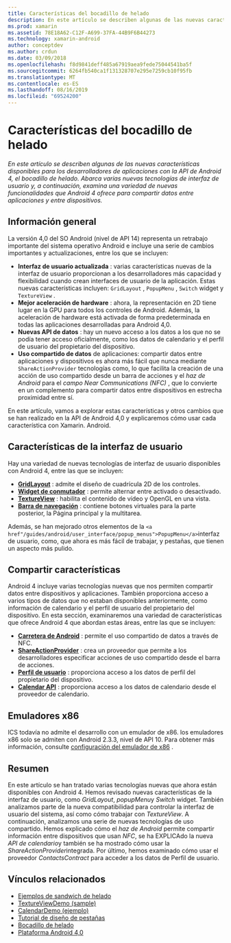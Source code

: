 ```yaml
---
title: Características del bocadillo de helado
description: En este artículo se describen algunas de las nuevas características disponibles para los desarrolladores de aplicaciones con la API de Android 4, el bocadillo de helado. Abarca varias nuevas tecnologías de interfaz de usuario y, a continuación, examina una variedad de nuevas funcionalidades que Android 4 ofrece para compartir datos entre aplicaciones y entre dispositivos.
ms.prod: xamarin
ms.assetid: 78E18A62-C12F-A699-37FA-44B9F6B44273
ms.technology: xamarin-android
author: conceptdev
ms.author: crdun
ms.date: 03/09/2018
ms.openlocfilehash: f8d9841deff485a67919aea9fede75044541ba5f
ms.sourcegitcommit: 6264fb540ca1f131328707e295e7259cb10f95fb
ms.translationtype: MT
ms.contentlocale: es-ES
ms.lasthandoff: 08/16/2019
ms.locfileid: "69524200"
---
```

# <a name="ice-cream-sandwich-features"></a>Características del bocadillo de helado

_En este artículo se describen algunas de las nuevas características disponibles para los desarrolladores de aplicaciones con la API de Android 4, el bocadillo de helado. Abarca varias nuevas tecnologías de interfaz de usuario y, a continuación, examina una variedad de nuevas funcionalidades que Android 4 ofrece para compartir datos entre aplicaciones y entre dispositivos._

## <a name="overview"></a>Información general

La versión 4,0 del SO Android (nivel de API 14) representa un retrabajo importante del sistema operativo Android e incluye una serie de cambios importantes y actualizaciones, entre los que se incluyen:

- **Interfaz de usuario actualizada** : varias características nuevas de la interfaz de usuario proporcionan a los desarrolladores más capacidad y flexibilidad cuando crean interfaces de usuario de la aplicación. Estas nuevas características incluyen: `GridLayout` , `PopupMenu` , `Switch` widget y `TextureView` . 
- **Mejor aceleración de hardware** : ahora, la representación en 2D tiene lugar en la GPU para todos los controles de Android. Además, la aceleración de hardware está activada de forma predeterminada en todas las aplicaciones desarrolladas para Android 4,0. 
- **Nuevas API de datos** : hay un nuevo acceso a los datos a los que no se podía tener acceso oficialmente, como los datos de calendario y el perfil de usuario del propietario del dispositivo. 
- **Uso compartido de datos** de aplicaciones: compartir datos entre aplicaciones y dispositivos es ahora más fácil que nunca mediante `ShareActionProvider` tecnologías como, lo que facilita la creación de una acción de uso compartido desde un barra de acciones y el *haz de Android* para el *campo Near Communications (NFC)* , que lo convierte en un complemento para compartir datos entre dispositivos en estrecha proximidad entre sí. 


En este artículo, vamos a explorar estas características y otros cambios que se han realizado en la API de Android 4,0 y explicaremos cómo usar cada característica con Xamarin. Android.

## <a name="user-interface-features"></a>Características de la interfaz de usuario

Hay una variedad de nuevas tecnologías de interfaz de usuario disponibles con Android 4, entre las que se incluyen:

- **[GridLayout](~/android/user-interface/layouts/grid-layout.md)** : admite el diseño de cuadrícula 2D de los controles. 
- **[Widget de conmutador](~/android/user-interface/controls/switch.md)** : permite alternar entre activado o desactivado. 
- **[TextureView](~/android/user-interface/controls/texture-view.md)** : habilita el contenido de vídeo y OpenGL en una vista. 
- **[Barra de navegación](~/android/user-interface/controls/navigation-bar.md)** : contiene botones virtuales para la parte posterior, la Página principal y la multitarea. 


Además, se han mejorado otros elementos de la `<a href"/guides/android/user_interface/popup_menus">PopupMenu</a>`interfaz de usuario, como, que ahora es más fácil de trabajar, y pestañas, que tienen un aspecto más pulido.

## <a name="sharing-features"></a>Compartir características

Android 4 incluye varias tecnologías nuevas que nos permiten compartir datos entre dispositivos y aplicaciones. También proporciona acceso a varios tipos de datos que no estaban disponibles anteriormente, como información de calendario y el perfil de usuario del propietario del dispositivo. En esta sección, examinaremos una variedad de características que ofrece Android 4 que abordan estas áreas, entre las que se incluyen:

- **[Carretera de Android](~/android/platform/android-beam.md)** : permite el uso compartido de datos a través de NFC.
- **[ShareActionProvider](~/android/user-interface/controls/action-bar.md)** : crea un proveedor que permite a los desarrolladores especificar acciones de uso compartido desde el barra de acciones. 
- **[Perfil de usuario](~/android/user-interface/user-profile.md)** : proporciona acceso a los datos de perfil del propietario del dispositivo. 
- **[Calendar API](~/android/user-interface/controls/calendar.md)** : proporciona acceso a los datos de calendario desde el proveedor de calendario. 

## <a name="x86-emulators"></a>Emuladores x86

ICS todavía no admite el desarrollo con un emulador de x86. los emuladores x86 solo se admiten con Android 2.3.3, nivel de API 10. Para obtener más información, consulte [configuración del emulador de x86](~/android/get-started/installation/android-emulator/index.md) .

## <a name="summary"></a>Resumen

En este artículo se han tratado varias tecnologías nuevas que ahora están disponibles con Android 4. Hemos revisado nuevas características de la interfaz de usuario, como *GridLayout*, *popupMenu*y *Switch* widget. También analizamos parte de la nueva compatibilidad para controlar la interfaz de usuario del sistema, así como cómo trabajar con *TextureView*. A continuación, analizamos una serie de nuevas tecnologías de uso compartido. Hemos explicado cómo el *haz de Android* permite compartir información entre dispositivos que usan *NFC*, se ha EXPLICAdo la nueva *API de calendario*y también se ha mostrado cómo usar la *ShareActionProvider*integrada.
Por último, hemos examinado cómo usar el proveedor *ContactsContract* para acceder a los datos de Perfil de usuario.



## <a name="related-links"></a>Vínculos relacionados

- [Ejemplos de sandwich de helado](https://docs.microsoft.com/samples/xamarin/monodroid-samples/platformfeatures-ics-samples)
- [TextureViewDemo (sample)](https://docs.microsoft.com/samples/xamarin/monodroid-samples/textureviewdemo)
- [CalendarDemo (ejemplo)](https://docs.microsoft.com/samples/xamarin/monodroid-samples/calendardemo)
- [Tutorial de diseño de pestañas](~/android/user-interface/layouts/tab-layout/index.md)
- [Bocadillo de helado](https://developer.android.com/about/versions/android-4.0-highlights.html)
- [Plataforma Android 4,0](https://developer.android.com/about/versions/android-4.0.html)
